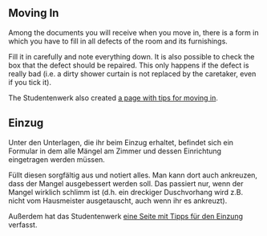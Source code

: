 <!-- English -->
## Moving In
Among the documents you will receive when you move in, there is a form in which you have to fill in all defects of the room and its furnishings.

Fill it in carefully and note everything down. It is also possible to check the box that the defect should be repaired. This only happens if the defect is really bad (i.e. a dirty shower curtain is not replaced by the caretaker, even if you tick it).

The Studentenwerk also created [a page with tips for moving in](https://www.studentenwerk-muenchen.de/en/accommodation/tips-for-moving-in/).

<!-- Deutsch -->
## Einzug
Unter den Unterlagen, die ihr beim Einzug erhaltet, befindet sich ein Formular in dem alle Mängel am Zimmer und dessen Einrichtung eingetragen werden müssen.

Füllt diesen sorgfältig aus und notiert alles. Man kann dort auch ankreuzen, dass der Mangel ausgebessert werden soll. Das passiert nur, wenn der Mangel wirklich schlimm ist (d.h. ein dreckiger Duschvorhang wird z.B. nicht vom Hausmeister ausgetauscht, auch wenn ihr es ankreuzt).

Außerdem hat das Studentenwerk [eine Seite mit Tipps für den Einzung](https://www.studentenwerk-muenchen.de/wohnen/tipps-fuer-den-einzug/) verfasst.